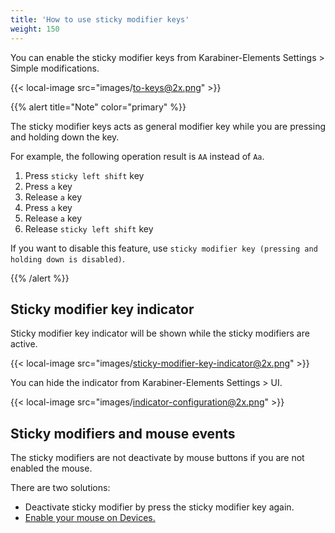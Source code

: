```yaml
---
title: 'How to use sticky modifier keys'
weight: 150
---
```


You can enable the sticky modifier keys from Karabiner-Elements Settings &gt; Simple modifications.

{{< local-image src="images/to-keys@2x.png" >}}

{{% alert title="Note" color="primary" %}}

The sticky modifier keys acts as general modifier key while you are pressing and holding down the key.

For example, the following operation result is `AA` instead of `Aa`.

1.  Press `sticky left shift` key
2.  Press `a` key
3.  Release `a` key
4.  Press `a` key
5.  Release `a` key
6.  Release `sticky left shift` key

If you want to disable this feature, use `sticky modifier key (pressing and holding down is disabled)`.

{{% /alert %}}

## Sticky modifier key indicator

Sticky modifier key indicator will be shown while the sticky modifiers are active.

{{< local-image src="images/sticky-modifier-key-indicator@2x.png" >}}

You can hide the indicator from Karabiner-Elements Settings &gt; UI.

{{< local-image src="images/indicator-configuration@2x.png" >}}

## Sticky modifiers and mouse events

The sticky modifiers are not deactivate by mouse buttons if you are not enabled the mouse.

There are two solutions:

-   Deactivate sticky modifier by press the sticky modifier key again.
-   [Enable your mouse on Devices.](../mouse-button/)
